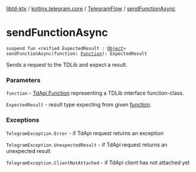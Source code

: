 [libtd-ktx](../../index.md) / [kotlinx.telegram.core](../index.md) / [TelegramFlow](index.md) / [sendFunctionAsync](./send-function-async.md)

# sendFunctionAsync

`suspend fun <reified ExpectedResult : `[`Object`](https://tdlibx.github.io/td/docs/org/drinkless/td/libcore/telegram/TdApi/Object.html)`> sendFunctionAsync(function: `[`Function`](https://tdlibx.github.io/td/docs/org/drinkless/td/libcore/telegram/TdApi/Function.html)`): ExpectedResult`

Sends a request to the TDLib and expect a result.

### Parameters

`function` - [TdApi.Function](https://tdlibx.github.io/td/docs/org/drinkless/td/libcore/telegram/TdApi/Function.html) representing a TDLib interface function-class.

`ExpectedResult` - result type expecting from given [function](send-function-async.md#kotlinx.telegram.core.TelegramFlow$sendFunctionAsync(org.drinkless.td.libcore.telegram.TdApi.Function)/function).

### Exceptions

`TelegramException.Error` - if TdApi request returns an exception

`TelegramException.UnexpectedResult` - if TdApi request returns an unexpected result

`TelegramException.ClientNotAttached` - if TdApi client has not attached yet